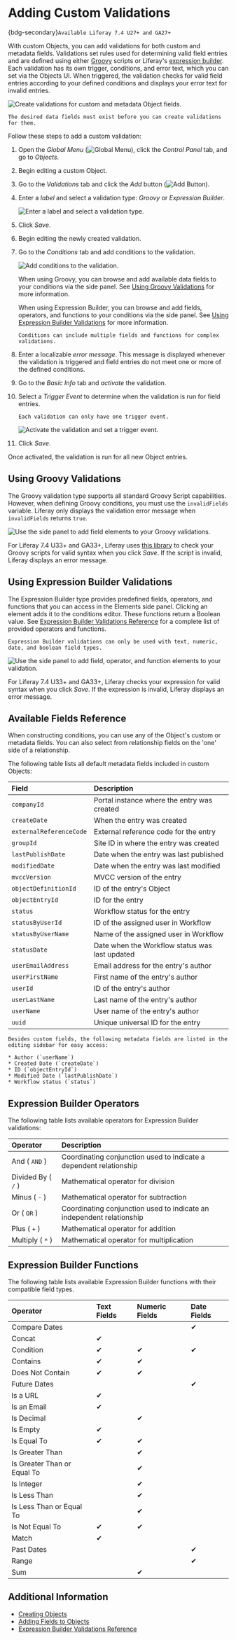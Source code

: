 # Adding Custom Validations

{bdg-secondary}`Available Liferay 7.4 U27+ and GA27+`

With custom Objects, you can add validations for both custom and metadata fields. Validations set rules used for determining valid field entries and are defined using either [Groovy](https://groovy-lang.org/) scripts or Liferay's [expression builder](./expression-builder-validations-reference.md). Each validation has its own trigger, conditions, and error text, which you can set via the Objects UI. When triggered, the validation checks for valid field entries according to your defined conditions and displays your error text for invalid entries.

![Create validations for custom and metadata Object fields.](./adding-custom-validations/images/01.png)

```{note}
The desired data fields must exist before you can create validations for them.
```

Follow these steps to add a custom validation:

1. Open the *Global Menu* (![Global Menu](../../../images/icon-applications-menu.png)), click the *Control Panel* tab, and go to *Objects*.

1. Begin editing a custom Object.

1. Go to the *Validations* tab and click the *Add* button (![Add Button](../../../images/icon-add.png)).

1. Enter a *label* and select a validation type: *Groovy* or *Expression Builder*.

   ![Enter a label and select a validation type.](./adding-custom-validations/images/02.png)

1. Click *Save*.

1. Begin editing the newly created validation.

1. Go to the *Conditions* tab and add conditions to the validation.

   ![Add conditions to the validation.](./adding-custom-validations/images/03.png)

   When using Groovy, you can browse and add available data fields to your conditions via the side panel. See [Using Groovy Validations](#using-groovy-validations) for more information.

   When using Expression Builder, you can browse and add fields, operators, and functions to your conditions via the side panel. See [Using Expression Builder Validations](#using-expression-builder-validations) for more information.

   ```{tip}
   Conditions can include multiple fields and functions for complex validations.
   ```

1. Enter a localizable *error message*. This message is displayed whenever the validation is triggered and field entries do not meet one or more of the defined conditions.

1. Go to the *Basic Info* tab and *activate* the validation.

1. Select a *Trigger Event* to determine when the validation is run for field entries.

   ```{note}
   Each validation can only have one trigger event.
   ```

   ![Activate the validation and set a trigger event.](./adding-custom-validations/images/04.png)

1. Click *Save*.

Once activated, the validation is run for all new Object entries.

## Using Groovy Validations

The Groovy validation type supports all standard Groovy Script capabilities. However, when defining Groovy conditions, you must use the `invalidFields` variable. Liferay only displays the validation error message when `invalidFields` returns `true`.

![Use the side panel to add field elements to your Groovy validations.](./adding-custom-validations/images/05.png)

For Liferay 7.4 U33+ and GA33+, Liferay uses [this library](https://docs.groovy-lang.org/latest/html/api/groovy/lang/GroovyShell.html) to check your Groovy scripts for valid syntax when you click *Save*. If the script is invalid, Liferay displays an error message.

## Using Expression Builder Validations

The Expression Builder type provides predefined fields, operators, and functions that you can access in the Elements side panel. Clicking an element adds it to the conditions editor. These functions return a Boolean value. See [Expression Builder Validations Reference](./expression-builder-validations-reference.md) for a complete list of provided operators and functions.

```{important}
Expression Builder validations can only be used with text, numeric, date, and boolean field types.
```

![Use the side panel to add field, operator, and function elements to your validation.](./adding-custom-validations/images/06.png)

For Liferay 7.4 U33+ and GA33+, Liferay checks your expression for valid syntax when you click *Save*. If the expression is invalid, Liferay displays an error message.

## Available Fields Reference

When constructing conditions, you can use any of the Object's custom or metadata fields. You can also select from relationship fields on the 'one' side of a relationship.

The following table lists all default metadata fields included in custom Objects:

| Field | Description |
| :--- | :--- |
| `companyId` | Portal instance where the entry was created |
| `createDate` | When the entry was created |
| `externalReferenceCode` | External reference code for the entry |
| `groupId` | Site ID in where the entry was created |
| `lastPublishDate` | Date when the entry was last published |
| `modifiedDate` | Date when the entry was last modified |
| `mvccVersion` | MVCC version of the entry |
| `objectDefinitionId` | ID of the entry's Object |
| `objectEntryId` | ID for the entry |
| `status` | Workflow status for the entry |
| `statusByUserId` | ID of the assigned user in Workflow |
| `statusByUserName` | Name of the assigned user in Workflow |
| `statusDate` | Date when the Workflow status was last updated |
| `userEmailAddress` | Email address for the entry's author |
| `userFirstName` | First name of the entry's author |
| `userId` | ID of the entry's author |
| `userLastName` | Last name of the entry's author |
| `userName` | User name of the entry's author |
| `uuid` | Unique universal ID for the entry |

```{note}
Besides custom fields, the following metadata fields are listed in the editing sidebar for easy access:

* Author (`userName`)
* Created Date (`createDate`)
* ID (`objectEntryId`)
* Modified Date (`lastPublishDate`)
* Workflow status (`status`)
```

## Expression Builder Operators

The following table lists available operators for Expression Builder validations:

| Operator | Description |
| :--- | :--- |
| And ( `AND` ) | Coordinating conjunction used to indicate a dependent relationship |
| Divided By ( `/` ) | Mathematical operator for division |
| Minus ( `-` ) | Mathematical operator for subtraction |
| Or ( `OR` ) | Coordinating conjunction used to indicate an independent relationship |
| Plus ( `+` ) | Mathematical operator for addition |
| Multiply ( `*` ) | Mathematical operator for multiplication |

## Expression Builder Functions

The following table lists available Expression Builder functions with their compatible field types.

| Operator | Text Fields | Numeric Fields | Date Fields |
| :--- | :--- | :--- | :--- |
| Compare Dates |  |  | &#10004; |
| Concat | &#10004; |  |  |
| Condition | &#10004; | &#10004; | &#10004; |
| Contains | &#10004; | &#10004; |  |
| Does Not Contain | &#10004; | &#10004; |  |
| Future Dates |  |  | &#10004; |
| Is a URL | &#10004; |  |  |
| Is an Email | &#10004; |  |  |
| Is Decimal |  | &#10004; |  |
| Is Empty | &#10004; |  |  |
| Is Equal To | &#10004; | &#10004; |  |
| Is Greater Than |  | &#10004; |  |
| Is Greater Than or Equal To |  | &#10004; |  |
| Is Integer |  | &#10004; |  |
| Is Less Than |  | &#10004; |  |
| Is Less Than or Equal To |  | &#10004; |  |
| Is Not Equal To | &#10004; | &#10004; |  |
| Match | &#10004; |  |  |
| Past Dates |  |  | &#10004; |
| Range |  |  | &#10004; |
| Sum |  | &#10004; |  |

## Additional Information

* [Creating Objects](./creating-objects.md)
* [Adding Fields to Objects](./adding-fields-to-objects.md)
* [Expression Builder Validations Reference](./expression-builder-validations-reference.md)
